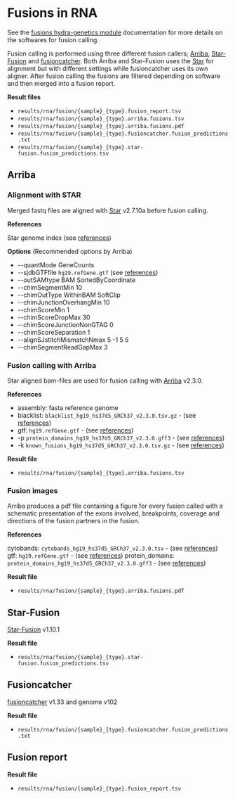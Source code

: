 # Fusions in RNA
See the [fusions hydra-genetics module](https://snv_indels.readthedocs.io/en/latest/) documentation for more details on the softwares for fusion calling.

Fusion calling is performed using three different fusion callers; [Arriba](https://github.com/suhrig/arriba), [Star-Fusion](https://github.com/STAR-Fusion/STAR-Fusion) and [fusioncatcher](https://github.com/ndaniel/fusioncatcher). Both Arriba and Star-Fusion uses the [Star](https://github.com/alexdobin/STAR) for alignment but with different settings while fusioncatcher uses its own aligner. After fusion calling the fusions are filtered depending on software and then merged into a fusion report.

**Result files**

* `results/rna/fusion/{sample}_{type}.fusion_report.tsv`
* `results/rna/fusion/{sample}_{type}.arriba.fusions.tsv`
* `results/rna/fusion/{sample}_{type}.arriba.fusions.pdf`
* `results/rna/fusion/{sample}_{type}.fusioncatcher.fusion_predictions.txt`
* `results/rna/fusion/{sample}_{type}.star-fusion.fusion_predictions.tsv`

## Arriba

### Alignment with STAR
Merged fastq files are aligned with [Star](https://github.com/alexdobin/STAR) v2.7.10a before fusion calling.

**References**

Star genome index (see [references](references.md#star-genome-index))

**Options** (Recommended options by Arriba)

* --quantMode GeneCounts
* --sjdbGTFfile `hg19.refGene.gtf` (see [references](references.md#arriba-230))
* --outSAMtype BAM SortedByCoordinate
* --chimSegmentMin 10
* --chimOutType WithinBAM SoftClip
* --chimJunctionOverhangMin 10
* --chimScoreMin 1
* --chimScoreDropMax 30
* --chimScoreJunctionNonGTAG 0
* --chimScoreSeparation 1
* --alignSJstitchMismatchNmax 5 -1 5 5
* --chimSegmentReadGapMax 3


### Fusion calling with Arriba
Star aligned bam-files are used for fusion calling with [Arriba](https://github.com/suhrig/arriba) v2.3.0.

**References**

* assembly: fasta reference genome
* blacklist: `blacklist_hg19_hs37d5_GRCh37_v2.3.0.tsv.gz` - (see [references](references.md#arriba-230))
* gtf: `hg19.refGene.gtf` - (see [references](references.md#arriba-230))
* -p `protein_domains_hg19_hs37d5_GRCh37_v2.3.0.gff3` - (see [references](references.md#arriba-230))
* -k `known_fusions_hg19_hs37d5_GRCh37_v2.3.0.tsv.gz` - (see [references](references.md#arriba-230))

**Result file**

* `results/rna/fusion/{sample}_{type}.arriba.fusions.tsv`

### Fusion images
Arriba produces a pdf file containing a figure for every fusion called with a schematic presentation of the exons involved, breakpoints, coverage and directions of the fusion partners in the fusion.

**References**

cytobands: `cytobands_hg19_hs37d5_GRCh37_v2.3.0.tsv` - (see [references](references.md#arriba-230))
gtf: `hg19.refGene.gtf` - (see [references](references.md#arriba-230))
protein_domains: `protein_domains_hg19_hs37d5_GRCh37_v2.3.0.gff3` - (see [references](references.md#arriba-230))

**Result file**

* `results/rna/fusion/{sample}_{type}.arriba.fusions.pdf`

## Star-Fusion
[Star-Fusion](https://github.com/STAR-Fusion/STAR-Fusion) v1.10.1

**Result file**

* `results/rna/fusion/{sample}_{type}.star-fusion.fusion_predictions.tsv`

## Fusioncatcher
[fusioncatcher](https://github.com/ndaniel/fusioncatcher) v1.33 and genome v102

**Result file**

* `results/rna/fusion/{sample}_{type}.fusioncatcher.fusion_predictions.txt`

## Fusion report

**Result file**

* `results/rna/fusion/{sample}_{type}.fusion_report.tsv`
